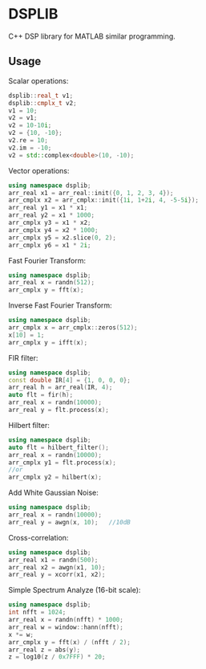 # DSPLIB

C++ DSP library for MATLAB similar programming.

## Usage

Scalar operations:
```cpp
dsplib::real_t v1;
dsplib::cmplx_t v2;
v1 = 10;
v2 = v1;
v2 = 10-10i;
v2 = {10, -10};
v2.re = 10;
v2.im = -10;
v2 = std::complex<double>(10, -10);
```

Vector operations:
```cpp
using namespace dsplib;
arr_real x1 = arr_real::init({0, 1, 2, 3, 4});
arr_cmplx x2 = arr_cmplx::init({1i, 1+2i, 4, -5-5i});
arr_real y1 = x1 * x1;
arr_real y2 = x1 * 1000;
arr_cmplx y3 = x1 * x2;
arr_cmplx y4 = x2 * 1000;
arr_cmplx y5 = x2.slice(0, 2);
arr_cmplx y6 = x1 * 2i;
```

Fast Fourier Transform:
```cpp
using namespace dsplib;
arr_real x = randn(512);
arr_cmplx y = fft(x);
```

Inverse Fast Fourier Transform:
```cpp
using namespace dsplib;
arr_cmplx x = arr_cmplx::zeros(512);
x[10] = 1;
arr_cmplx y = ifft(x);
```

FIR filter:
```cpp
using namespace dsplib;
const double IR[4] = {1, 0, 0, 0};
arr_real h = arr_real(IR, 4);
auto flt = fir(h);
arr_real x = randn(10000);
arr_real y = flt.process(x);
```

Hilbert filter:
```cpp
using namespace dsplib;
auto flt = hilbert_filter();
arr_real x = randn(10000);
arr_cmplx y1 = flt.process(x);
//or
arr_cmplx y2 = hilbert(x);
```

Add White Gaussian Noise:
```cpp
using namespace dsplib;
arr_real x = randn(10000);
arr_real y = awgn(x, 10);   //10dB
```

Cross-correlation:
```cpp
using namespace dsplib;
arr_real x1 = randn(500);
arr_real x2 = awgn(x1, 10);
arr_real y = xcorr(x1, x2);
```

Simple Spectrum Analyze (16-bit scale):
```cpp
using namespace dsplib;
int nfft = 1024;
arr_real x = randn(nfft) * 1000;
arr_real w = window::hann(nfft);
x *= w;
arr_cmplx y = fft(x) / (nfft / 2);
arr_real z = abs(y);
z = log10(z / 0x7FFF) * 20;
```
